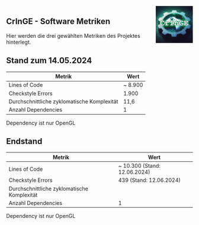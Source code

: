 <img src="./resources/img/logo.png" height="100" align="right">

## CrInGE - Software Metriken

Hier werden die drei gewählten Metriken des Projektes hinterlegt.

## Stand zum 14.05.2024

| Metrik | Wert |
| --- | --- |
| Lines of Code | ~ 8.900 |
| Checkstyle Errors | 1.900 |
| Durchschnittliche zyklomatische Komplexität | 11,6 |
| Anzahl Dependencies | 1 |

Dependency ist nur OpenGL

## Endstand

| Metrik | Wert |
| --- | --- |
| Lines of Code | ~ 10.300 (Stand: 12.06.2024) |
| Checkstyle Errors | 439 (Stand: 12.06.2024) |
| Durchschnittliche zyklomatische Komplexität |  |
| Anzahl Dependencies | 1 |

Dependency ist nur OpenGL

